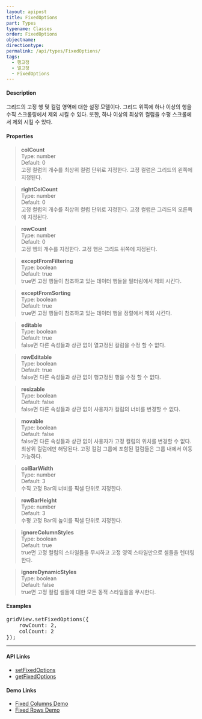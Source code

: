 ```yaml
---
layout: apipost
title: FixedOptions
part: Types
typename: Classes
order: FixedOptions
objectname: 
directiontype: 
permalink: /api/types/FixedOptions/
tags: 
  - 행고정
  - 열고정 
  - FixedOptions
---
```


#### Description

 그리드의 고정 행 및 컬럼 영역에 대한 설정 모델이다. 그리드 위쪽에 하나 이상의 행을 수직 스크롤링에서 제외 시킬 수 있다. 또한, 하나 이상의 최상위 컬럼을 수평 스크롤에서 제외 시킬 수 있다.

#### Properties

> **colCount**           
> Type: number  
> Default: 0   
> 고정 컬럼의 개수를 최상위 컬럼 단위로 지정한다. 고정 컬럼은 그리드의 왼쪽에 지정된다. 

> **rightColCount**           
> Type: number  
> Default: 0   
> 고정 컬럼의 개수를 최상위 컬럼 단위로 지정한다. 고정 컬럼은 그리드의 오른쪽에 지정된다. 

> **rowCount**           
> Type: number  
> Default: 0    
> 고정 행의 개수를 지정한다. 고정 행은 그리드 위쪽에 지정된다. 

> **exceptFromFiltering**  
> Type: boolean  
> Default: true   
> true면 고정 행들이 참조하고 있는 데이터 행들을 필터링에서 제외 시킨다.    

> **exceptFromSorting**      
> Type: boolean     
> Default: true     
> true면 고정 행들이 참조하고 있는 데이터 행을 정렬에서 제외 시킨다.     

> **editable**             
> Type: boolean  
> Default: true   
> false면 다른 속성들과 상관 없이 열고정된 컬럼을 수정 할 수 없다.   

> **rowEditable**             
> Type: boolean  
> Default: true   
> false면 다른 속성들과 상관 없이 행고정된 행을 수정 할 수 없다.  

> **resizable**            
> Type: boolean   
> Default: false  
> false면 다른 속성들과 상관 없이 사용자가 컬럼의 너비를 변경할 수 없다. 

> **movable**            
> Type: boolean   
> Default: false  
> false면 다른 속성들과 상관 없이 사용자가 고정 컬럼의 위치를 변경할 수 없다. 최상위 컬럼에만 해당된다. 고정 컬럼 그룹에 포함된 컬럼들은 그룹 내에서 이동 가능하다.   

> **colBarWidth**          
> Type: number    
> Default: 3      
> 수직 고정 Bar의 너비를 픽셀 단위로 지정한다.   

> **rowBarHeight**         
> Type: number    
> Default: 3      
> 수평 고정 Bar의 높이를 픽셀 단위로 지정한다.   

> **ignoreColumnStyles**   
> Type: boolean   
> Default: true   
> true면 고정 컬럼의 스타일들을 무시하고 고정 영역 스타일만으로 셀들을 렌더링한다.   

> **ignoreDynamicStyles**  
> Type: boolean   
> Default: false  
> true면 고정 컬럼 셀들에 대한 모든 동적 스타일들을 무시한다.   

#### Examples 

<pre class="prettyprint">
gridView.setFixedOptions({
    rowCount: 2,
    colCount: 2
});
</pre>

---

#### API Links

* [setFixedOptions](/api/GridBase/setFixedOptions/)
* [getFixedOptions](/api/GridBase/getFixedOptions/)

#### Demo Links

* [Fixed Columns Demo](http://demo.realgrid.com/GridComponent/FixedColumns/)   
* [Fixed Rows Demo](http://demo.realgrid.com/GridComponent/FixedRows/)